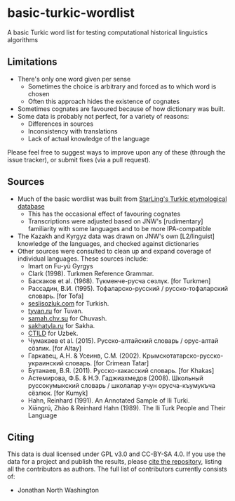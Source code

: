 # basic-turkic-wordlist
A basic Turkic word list for testing computational historical linguistics algorithms

## Limitations
* There's only one word given per sense
  * Sometimes the choice is arbitrary and forced as to which word is chosen
  * Often this approach hides the existence of cognates
* Sometimes cognates are favoured because of how dictionary was built.
* Some data is probably not perfect, for a variety of reasons:
  * Differences in sources
  * Inconsistency with translations
  * Lack of actual knowledge of the language
  
Please feel free to suggest ways to improve upon any of these (through the issue tracker), or submit fixes (via a pull request).

## Sources
* Much of the basic wordlist was built from [StarLing's Turkic etymological database](http://starling.rinet.ru/cgi-bin/query.cgi?basename=\data\alt\turcet&root=config&morpho=0)
  * This has the occasional effect of favouring cognates
  * Transcriptions were adjusted based on JNW's [rudimentary] familiarity with some languages and to be more IPA-compatible
* The Kazakh and Kyrgyz data was drawn on JNW's own [L2/linguist] knowledge of the languages, and checked against dictionaries
* Other sources were consulted to clean up and expand coverage of individual languages.  These sources include:
  * Imart on Fu-yü Gyrgys
  * Clark (1998).  Turkmen Reference Grammar.
  * Баскаков et al. (1968).  Түкменче-русча сөзлүк.  [for Turkmen]
  * Рассадин, В.И. (1995).  Тофаларско-русский / русско-тофаларский словарь.  [for Tofa]
  * [seslisozluk.com](http://seslisozluk.com) for Turkish.
  * [tyvan.ru](http://tyvan.ru) for Tuvan.
  * [samah.chv.su](samah.chv.su/cgi-bin/s.cgi) for Chuvash.
  * [sakhatyla.ru](http://sakhatyla.ru) for Sakha.
  * [CTILD](http://www.indiana.edu/~ctild/dict/) for Uzbek.
  * Чумакаев et al. (2015).  Русско-алтайский словарь / орус-алтай сӧзлик.  [for Altay]
  * Гаркавец, А.Н. & Усеинв, С.М. (2002).  Крымскотатарско-русско-украинский словарь.  [for Crimean Tatar]
  * Бутанаев, В.Я. (2011).  Русско-хакасский словарь.  [for Khakas] 
  * Астемирова, Ф.Б. & Н.Э. Гаджиахмедов (2008).  Школьный руссокумыкский словарь / школалар учун орусча-къумукъча сёзлюк.  [for Kumyk]
  * Hahn, Reinhard (1991).  An Annotated Sample of Ili Turki.
  * Xiāngrú, Zhào & Reinhard Hahn (1989).  The Ili Turk People and Their Language

## Citing

This data is dual licensed under GPL v3.0 and CC-BY-SA 4.0.  If you use the data for a project and publish the results, please [cite the repository](https://academia.stackexchange.com/a/14015), listing all the contributors as authors.  The full list of contributors currently consists of:
* Jonathan North Washington

